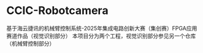 # CCIC-Robotcamera
基于海云捷讯的机械臂控制系统-2025年集成电路创新大赛（集创赛）FPGA应用赛道作品（视觉识别部分） 本项目分为两个工程，视觉识别部分参见另一个仓库（机械臂控制部分）

